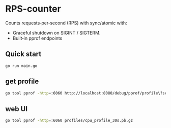 # RPS-counter

Counts requests‑per‑second (RPS) with sync/atomic
with:
- Graceful shutdown on SIGINT / SIGTERM.
- Built‑in pprof endpoints

## Quick start
```
go run main.go
```
## get profile

```bash
go tool pprof -http=:6060 http://localhost:8080/debug/pprof/profile\?seconds\=30
```

## web UI

```bash
go tool pprof -http=:6060 profiles/cpu_profile_30s.pb.gz
```